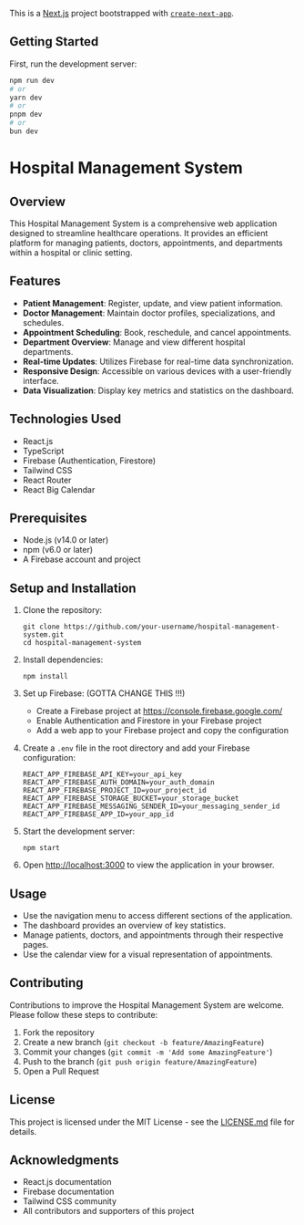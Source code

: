 This is a [Next.js](https://nextjs.org) project bootstrapped with [`create-next-app`](https://nextjs.org/docs/app/api-reference/cli/create-next-app).

## Getting Started

First, run the development server:

```bash
npm run dev
# or
yarn dev
# or
pnpm dev
# or
bun dev
```

# Hospital Management System

## Overview
This Hospital Management System is a comprehensive web application designed to streamline healthcare operations. It provides an efficient platform for managing patients, doctors, appointments, and departments within a hospital or clinic setting.

## Features
- **Patient Management**: Register, update, and view patient information.
- **Doctor Management**: Maintain doctor profiles, specializations, and schedules.
- **Appointment Scheduling**: Book, reschedule, and cancel appointments.
- **Department Overview**: Manage and view different hospital departments.
- **Real-time Updates**: Utilizes Firebase for real-time data synchronization.
- **Responsive Design**: Accessible on various devices with a user-friendly interface.
- **Data Visualization**: Display key metrics and statistics on the dashboard.

## Technologies Used
- React.js
- TypeScript
- Firebase (Authentication, Firestore)
- Tailwind CSS
- React Router
- React Big Calendar

## Prerequisites
- Node.js (v14.0 or later)
- npm (v6.0 or later)
- A Firebase account and project

## Setup and Installation
1. Clone the repository:
   ```
   git clone https://github.com/your-username/hospital-management-system.git
   cd hospital-management-system
   ```

2. Install dependencies:
   ```
   npm install
   ```

3. Set up Firebase: (GOTTA CHANGE THIS !!!)
   - Create a Firebase project at https://console.firebase.google.com/
   - Enable Authentication and Firestore in your Firebase project
   - Add a web app to your Firebase project and copy the configuration

4. Create a `.env` file in the root directory and add your Firebase configuration:
   ```
   REACT_APP_FIREBASE_API_KEY=your_api_key
   REACT_APP_FIREBASE_AUTH_DOMAIN=your_auth_domain
   REACT_APP_FIREBASE_PROJECT_ID=your_project_id
   REACT_APP_FIREBASE_STORAGE_BUCKET=your_storage_bucket
   REACT_APP_FIREBASE_MESSAGING_SENDER_ID=your_messaging_sender_id
   REACT_APP_FIREBASE_APP_ID=your_app_id
   ```

5. Start the development server:
   ```
   npm start
   ```

6. Open [http://localhost:3000](http://localhost:3000) to view the application in your browser.

## Usage
- Use the navigation menu to access different sections of the application.
- The dashboard provides an overview of key statistics.
- Manage patients, doctors, and appointments through their respective pages.
- Use the calendar view for a visual representation of appointments.

## Contributing
Contributions to improve the Hospital Management System are welcome. Please follow these steps to contribute:
1. Fork the repository
2. Create a new branch (`git checkout -b feature/AmazingFeature`)
3. Commit your changes (`git commit -m 'Add some AmazingFeature'`)
4. Push to the branch (`git push origin feature/AmazingFeature`)
5. Open a Pull Request

## License
This project is licensed under the MIT License - see the [LICENSE.md](LICENSE.md) file for details.

## Acknowledgments
- React.js documentation
- Firebase documentation
- Tailwind CSS community
- All contributors and supporters of this project